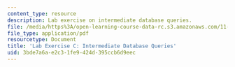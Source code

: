 ```yaml
---
content_type: resource
description: Lab exercise on intermediate database queries.
file: /media/https%3A/open-learning-course-data-rc.s3.amazonaws.com/11-208-introduction-to-computers-in-public-management-ii-january-iap-2002/3bde7a6ae2c31fe9424d395ccb6d9eec_notes03.pdf
file_type: application/pdf
resourcetype: Document
title: 'Lab Exercise C: Intermediate Database Queries'
uid: 3bde7a6a-e2c3-1fe9-424d-395ccb6d9eec
---
```

